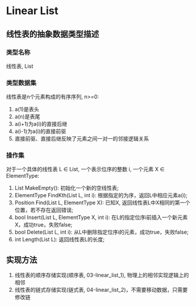 # Linear List

## 线性表的抽象数据类型描述
### 类型名称
  线性表, List
### 类型数据集
  线性表是n个元素构成的有序序列, n>=0:
  1. a(1)是表头
  2. a(n)是表尾
  3. a(i+1)为a(i)的直接后继
  4. a(i-1)为a(i)的直接前驱
  5. 直接前驱、直接后继反映了元素之间一对一的邻接逻辑关系
### 操作集
  对于一个具体的线性表 L ∈ List, 一个表示位序的整数 i, 一个元素 X ∈ ElementType:
  1. List MakeEmpty(): 初始化一个新的空线性表;
  2. ElementType FindKth(List L, int i): 根据指定的为序，返回L中相应元素a(i);
  3. Position Find(List L, ElementType X): 已知X, 返回线性表L中X相同的第一个位置，若不存在返回错误;
  4. bool Insert(List L, ElementType X, int i): 在L的指定位序i前插入一个新元素X，成功true，失败false;
  5. bool Delete(List L, int i): 从L中删除指定位序i的元素，成功true，失败false;
  6. int Length(List L): 返回线性表L的长度;

## 实现方法
1. 线性表的顺序存储实现(顺序表, 03-linear_list_1), 物理上的相邻实现逻辑上的相邻
2. 线性表的链式存储实现(链式表, 04-linear_list_2)，不需要移动数据，只需要修改链
